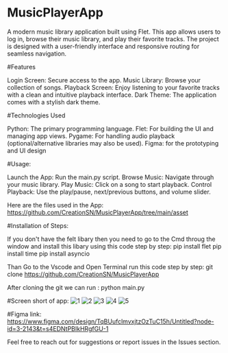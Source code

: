 # MusicPlayerApp
A  modern music library application built using Flet. This app allows users to log in, browse their music library, and play their favorite tracks. The project is designed with a user-friendly interface and responsive routing for seamless navigation.

#Features

Login Screen: Secure access to the app.
Music Library: Browse your collection of songs.
Playback Screen: Enjoy listening to your favorite tracks with a clean and intuitive playback interface.
Dark Theme: The application comes with a stylish dark theme.

#Technologies Used

Python: The primary programming language.
Flet: For building the UI and managing app views.
Pygame: For handling audio playback (optional/alternative libraries may also be used).
Figma: for the prototyping and UI design 


#Usage:

Launch the App: Run the main.py script.
Browse Music: Navigate through your music library.
Play Music: Click on a song to start playback.
Control Playback: Use the play/pause, next/previous buttons, and volume slider.

Here are the files used in the App:
https://github.com/CreationSN/MusicPlayerApp/tree/main/asset

#Installation of Steps:

If you don't have the felt libary then you need to go to the Cmd throug the window and install this libary using this code step by step:
pip install flet
pip install time
pip install asyncio

Than Go to the Vscode and Open Terminal run this code step by step:
git clone https://github.com/CreationSN/MusicPlayerApp

After cloning the git we can run :
python main.py


#Screen short of app:
![1](https://github.com/user-attachments/assets/45ff3c4f-ca82-41a6-9b85-216a7876c0ce) ![2](https://github.com/user-attachments/assets/6c1119cd-a93b-4a12-a880-535ff2899bd5) ![3](https://github.com/user-attachments/assets/c888b220-06fa-4bbf-b1db-9688c9d046ca) ![4](https://github.com/user-attachments/assets/1792ee30-6fec-48b3-8976-8edca2081965) ![5](https://github.com/user-attachments/assets/b341c253-9fb7-443a-bd88-8d511aa0b73b)

#Figma link: https://www.figma.com/design/TqBUufclmvxjtzOzTuC15h/Untitled?node-id=3-2143&t=s4EDNtPBIkHRgfGU-1

Feel free to reach out for suggestions or report issues in the Issues section.


